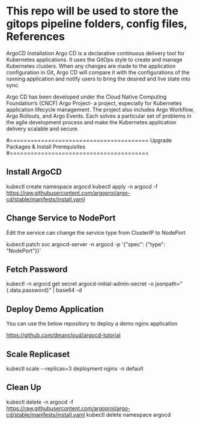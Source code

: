 # This repo will be used to store the gitops pipeline folders, config files, References

ArgoCD Installation
Argo CD is a declarative continuous delivery tool for Kubernetes applications. 
It uses the GitOps style to create and manage Kubernetes clusters. 
When any changes are made to the application configuration in Git, 
Argo CD will compare it with the configurations of the running application 
and notify users to bring the desired and live state into sync.

Argo CD has been developed under the Cloud Native Computing Foundation’s (CNCF) 
Argo Project- a project, especially for Kubernetes application lifecycle management. 
The project also includes Argo Workflow, Argo Rollouts, and Argo Events.
Each solves a particular set of problems in the agile development process 
and make the Kubernetes application delivery scalable and secure.

#========================================
Upgrade Packages & Install Prerequisites
#========================================

Install ArgoCD
--------------
kubectl create namespace argocd
kubectl apply -n argocd -f https://raw.githubusercontent.com/argoproj/argo-cd/stable/manifests/install.yaml

Change Service to NodePort
--------------------------
Edit the service can change the service type from ClusterIP to NodePort

kubectl patch svc argocd-server -n argocd -p '{"spec": {"type": "NodePort"}}' 

Fetch Password
--------------
kubectl -n argocd get secret argocd-initial-admin-secret -o jsonpath="{.data.password}" | base64 -d

Deploy Demo Application
-----------------------
You can use the below repository to deploy a demo nginx application

https://github.com/dmancloud/argocd-tutorial

Scale Replicaset
----------------
kubectl scale --replicas=3 deployment nginx -n default

Clean Up
--------
kubectl delete -n argocd -f https://raw.githubusercontent.com/argoproj/argo-cd/stable/manifests/install.yaml
kubectl delete namespace argocd
